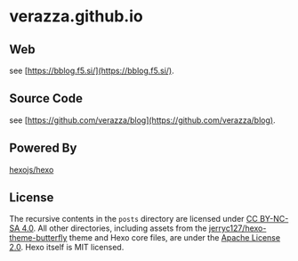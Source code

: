 # verazza.github.io

## Web
see [https://bblog.f5.si/](https://bblog.f5.si/).

## Source Code
see [https://github.com/verazza/blog](https://github.com/verazza/blog).

## Powered By
[hexojs/hexo](https://github.com/hexojs/hexo)

## License
The recursive contents in the `posts` directory are licensed under [CC BY-NC-SA 4.0](posts/LICENSE). All other directories, including assets from the [jerryc127/hexo-theme-butterfly](https://github.com/jerryc127/hexo-theme-butterfly) theme and Hexo core files, are under the [Apache License 2.0](LICENSE). Hexo itself is MIT licensed.
